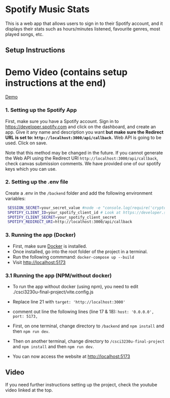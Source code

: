 # Spotify Music Stats
This is a web app that allows users to sign in to their Spotify account, and it displays their stats such as hours/minutes listened, favourite genres, most played songs, etc.
## Setup Instructions

# Demo Video (contains setup instructions at the end)
[Demo](https://drive.google.com/file/d/1RY6izJ674J_X9eXJqKdnR4L-CV3jmQ-6/view)

### 1. Setting up the Spotify App
First, make sure you have a Spotify account. Sign in to https://developer.spotify.com and click on the dashboard, and create an app. Give it any name and description you want 
**but make sure the Redirect URL is set to: ```http://localhost:3000/api/callback```.** Web API is going to be used. Click on save. 

Note that this method may be changed in the future. If you cannot generate the Web API using the Redirect URI ```http://localhost:3000/api/callback```, check canvas submission comments. We have provided one of our spotify keys which you can use.

### 2. Setting up the .env file
Create a .env in the ```/backend``` folder and add the following environment variables:
   ```bash
    SESSION_SECRET=your_secret_value #node -e "console.log(require('crypto').randomBytes(64).toString('hex'));"
    SPOTIFY_CLIENT_ID=your_spotify_client_id # Look at https://developer.spotify.com/documentation/web-api 
    SPOTIFY_CLIENT_SECRET=your_spotify_client_secret
    SPOTIFY_REDIRECT_URI=http://localhost:3000/api/callback
```
### 3. Running the app (Docker)
- First, make sure [Docker](https://www.docker.com/) is installed.
- Once installed, go into the root folder of the project in a terminal.
- Run the following commmand: ```docker-compose up --build```
- Visit [http://localhost:5173](http://localhost:5173)

### 3.1 Running the app (NPM/without docker)
- To run the app without docker (using npm), you need to edit ./csci3230u-final-project/vite.config.js
- Replace line 21 with ```target: 'http://localhost:3000'```
- comment out line the following lines (line 17 & 18): 
```host: '0.0.0.0',```
```port: 5173,```


- First, on one terminal, change directory to ```/backend``` and ```npm install``` and then ```npm run dev```. 
- Then on another terminal, 
change directory to ```/csci3230u-final-project```  and ```npm install``` and then ```npm run dev```. 
- You can now access the website at [http://localhost:5173](http://localhost:5173)


## Video
If you need further instructions setting up the project, check the youtube video linked at the top.
